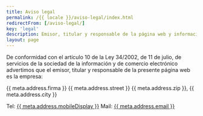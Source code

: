 ```yaml
---
title: Aviso legal
permalink: /{{ locale }}/aviso-legal/index.html
redirectFrom: [/aviso-legal/]
key: 'legal'
description: Emisor, titular y responsable de la página web y información sobre las técnicas usadas en desarrollo y producción
layout: page
---
```


De conformidad con el artículo 10 de la Ley 34/2002, de 11 de julio, de servicios de la sociedad de la información y de comercio electrónico advertimos que el emisor, titular y responsable de la presente página web es la empresa:

{{ meta.address.firma }}
{{ meta.address.street }}
{{ meta.address.zip }}, {{ meta.address.city }}

Tel: <a href="tel:{{ meta.address.mobileCall }}">{{ meta.address.mobileDisplay }}</a>
Mail: <a href="mailto:{{ meta.address.email }}">{{ meta.address.email }}</a>
